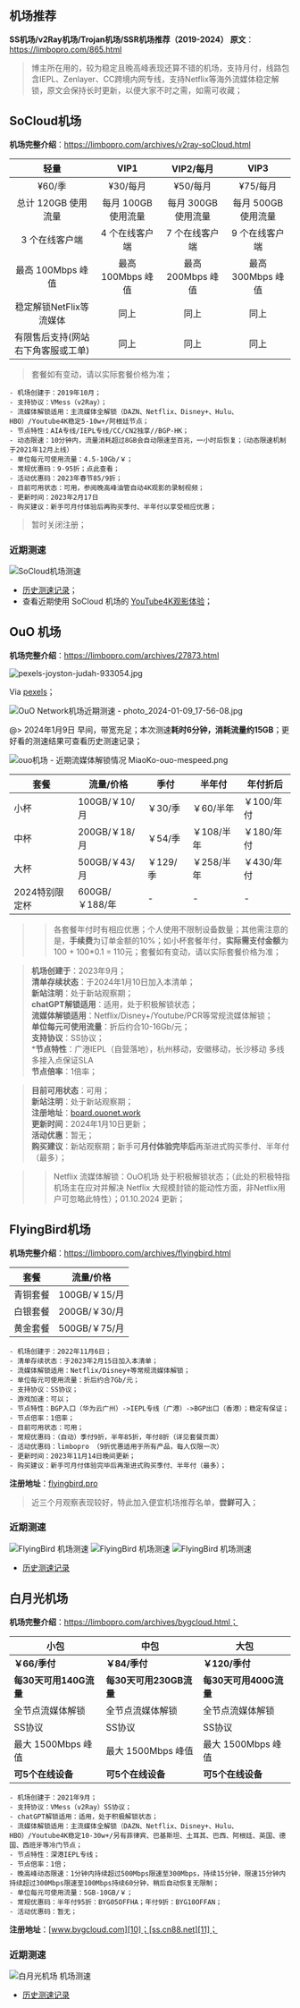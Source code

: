## 机场推荐
**SS机场/v2Ray机场/Trojan机场/SSR机场推荐（2019-2024）**
**原文**：https://limbopro.com/865.html

> 博主所在用的，较为稳定且晚高峰表现还算不错的机场，支持月付，线路包含IEPL、Zenlayer、CC跨境内网专线，支持Netflix等海外流媒体稳定解锁，原文会保持长时更新，以便大家不时之需，如需可收藏；


## SoCloud机场

**机场完整介绍**：https://limbopro.com/archives/v2ray-soCloud.html

|              **轻量**              |      **VIP1**       |    **VIP2**/每月    |      **VIP3**       |
| :--------------------------------: | :-----------------: | :-----------------: | :-----------------: |
|               ¥60/季               |      ¥30/每月       |      ¥50/每月       |      ¥75/每月       |
|        总计 120GB 使用流量         | 每月 100GB 使用流量 | 每月 300GB 使用流量 | 每月 500GB 使用流量 |
|           3 个在线客户端           |   4 个在线客户端    |   7 个在线客户端    |   9 个在线客户端    |
|         最高 100Mbps 峰值          |  最高 100Mbps 峰值  |  最高 200Mbps 峰值  |  最高 300Mbps 峰值  |
|      稳定解锁NetFlix等流媒体       |        同上         |        同上         |        同上         |
| 有限售后支持(网站右下角客服或工单) |        同上         |        同上         |        同上         |


> 套餐如有变动，请以实际套餐价格为准；


```
- 机场创建于：2019年10月；
- 支持协议：VMess（v2Ray）；
- 流媒体解锁适用：主流媒体全解锁（DAZN、Netflix、Disney+、Hulu、HBO）/Youtube4K稳定5-10w+/阿根廷节点；
- 节点特性：AIA专线/IEPL专线/CC/CN2独享//BGP-HK；
- 动态限速：10分钟内，流量消耗超过8GB会自动限速至百兆，一小时后恢复；（动态限速机制于2021年12月上线）
- 单位每元可使用流量：4.5-10Gb/￥；
- 常规优惠码：9-95折；点此查看；
- 活动优惠码：2023年春节85/9折；
- 目前可用状态：可用，参阅晚高峰油管自动4K观影的录制视频；
- 更新时间：2023年2月17日
- 购买建议：新手可月付体验后再购买季付、半年付以享受相应优惠；
```

> 暂时关闭注册；

### 近期测速

![SoCloud机场测速][3]
- [历史测速记录](https://limbopro.com/archives/v2ray-soCloud.html)；
- 查看近期使用 SoCloud 机场的 [YouTube4K观影体验](https://www.youtube.com/watch?v=ZFquaCadgPE&list=PLLKxTOiRkpR_kzo9UeVpGxjjyP17XT95s&index=2)；

## OuO 机场

**机场完整介绍**：https://limbopro.com/archives/27873.html

![pexels-joyston-judah-933054.jpg][111]

Via [pexels][222]；

![OuO Network机场近期测速 - photo_2024-01-09_17-56-08.jpg][333]

@> 2024年1月9日 早间，带宽充足；本次测速**耗时6分钟，消耗流量约15GB**；更好看的测速结果可查看历史测速记录；

![ouo机场 - 近期流媒体解锁情况 MiaoKo-ouo-mespeed.png][444]

| 套餐  | 流量/价格 | 季付  | 半年付 | 年付**折后** |
| --- | --- | --- | --- | --- |
| 小杯  | 100GB/￥10/月 | ￥30/季 | ￥60/半年 | ￥100/年付 |
| 中杯  | 200GB/￥18/月 | ￥54/季 | ￥108/半年 | ￥180/年付 |
| 大杯  | 500GB/￥43/月 | ￥129/季 | ￥258/半年 | ￥430/年付 |
| 2024特别限定杯 | 600GB/￥188/年 | -   | -   | -   |

>> 各套餐年付时有相应优惠；个人使用不限制设备数量；其他需注意的是，**手续费**为订单金额的10%；如小杯套餐年付，**实际需支付金额**为 100 + 100*0.1 = 110元；套餐如有变动，请以实际套餐价格为准；

> **机场创建于**：2023年9月；  
**清单存续状态**：于2024年1月10日加入本清单；  
**新站注明**：处于新站观察期；  
**chatGPT解锁适用**：适用，处于积极解锁状态；  
**流媒体解锁适用**：Netflix/Disney+/Youtube/PCR等常规流媒体解锁；  
**单位每元可使用流量**：折后约合10-16Gb/元；  
**支持协议**：SS协议；  
***节点特性**：广港IEPL（自营落地），杭州移动，安徽移动，长沙移动 多线多接入点保证SLA  
**节点倍率**：1倍率；

> **目前可用状态**：可用；  
**新站注明**：处于新站观察期；  
**注册地址**：[board.ouonet.work](https://board.ouonet.work/register?aff=nuoRepOB)  
**更新时间**：2024年1月10日更新；  
**活动优惠**：暂无；  
**购买建议**：新站观察期；新手可**月付体验完毕后**再渐进式购买季付、半年付（最多）；

>> Netflix 流媒体解锁：OuO机场 处于积极解锁状态；（此处的积极特指机场主在应对并解决 Netflix 大规模封锁的能动性方面，非Netflix用户可忽略此特性）；01.10.2024 更新；


  [111]: https://limbopro.com/usr/uploads/2024/01/1182877008.jpg
  [222]: https://www.pexels.com/photo/white-and-black-mountain-wallpaper-933054/
  [333]: https://limbopro.com/usr/uploads/2024/01/1204297660.jpg
  [444]: https://limbopro.com/usr/uploads/2024/01/2297367754.png

## FlyingBird机场

**机场完整介绍**：https://limbopro.com/archives/flyingbird.html


| 套餐     | 流量/价格     |
| -------- | ------------- |
| 青铜套餐 | 100GB/￥15/月 |
| 白银套餐 | 200GB/￥30/月 |
| 黄金套餐 | 500GB/￥75/月 |

```
- 机场创建于：2022年11月6日；
- 清单存续状态：于2023年2月15日加入本清单；
- 流媒体解锁适用：Netflix/Disney+等常规流媒体解锁；
- 单位每元可使用流量：折后约合7Gb/元；
- 支持协议：SS协议；
- 游戏加速：可以；
- 节点特性：BGP入口（华为云广州）->IEPL专线（广港）->BGP出口（香港）；稳定有保证；
- 节点倍率：1倍率；
- 目前可用状态：可用；
- 常规优惠码：（自动）季付9折，半年85折，年付8折（详见套餐页面）
- 活动优惠码：limbopro （9折优惠适用于所有产品，每人仅限一次）
- 更新时间：2023年11月14日晚间更新；
- 购买建议：新手可月付体验完毕后再渐进式购买季付、半年付（最多）；
```

**注册地址**：[flyingbird.pro][5]


> 近三个月观察表现较好，特此加入便宜机场推荐名单，**尝鲜可入**；

### 近期测速
![FlyingBird 机场测速][9]
![FlyingBird 机场测速][8]
![FlyingBird 机场测速][6]
- [历史测速记录][7]

## 白月光机场

**机场完整介绍**：https://limbopro.com/archives/bygcloud.html；

| 小包  | 中包  | 大包  |
| --- | --- | --- |
| **￥66/季付** | **￥84/季付** | **￥120/季付** |
| **每30天可用140G流量** | **每30天可用230GB流量** | **每30天可用400G流量** |
| 全节点流媒体解锁 | 全节点流媒体解锁 | 全节点流媒体解锁 |
| SS协议 | SS协议 | SS协议 |
| 最大 1500Mbps 峰值 | 最大 1500Mbps 峰值 | 最大 1500Mbps 峰值 |
| **可5个在线设备** | **可5个在线设备** | **可5个在线设备** |


```
- 机场创建于：2021年9月；
- 支持协议：VMess（v2Ray）SS协议；
- chatGPT解锁适用：适用，处于积极解锁状态；
- 流媒体解锁适用：主流媒体全解锁（DAZN、Netflix、Disney+、Hulu、HBO）/Youtube4K稳定10-30w+/另有菲律宾、巴基斯坦、土耳其、巴西、阿根廷、英国、德国、西班牙等冷门节点；
- 节点特性：深港IEPL专线；
- 节点倍率：1倍；
- 晚高峰动态限速：1分钟内持续超过500Mbps限速至300Mbps，持续15分钟，限速15分钟内持续超过300Mbps限速至100Mbps持续60分钟，稍后自动恢复无限制；
- 单位每元可使用流量：5GB-10GB/￥；
- 常规优惠码：半年付95折：BYG05OFFHA；年付9折：BYG10OFFAN；
- 活动优惠码：暂无；
```

**注册地址**：[www.bygcloud.com][10]；[ss.cn88.net][11]；

### 近期测速

![白月光机场 机场测速][12]
- [历史测速记录][13]

[1]: https://limbopro.com/usr/uploads/2021/06/3408110024.png
[2]: https://limbopro.com/usr/uploads/2022/05/3253779772.png
[3]: https://limbopro.com/usr/uploads/2023/01/321171267.png
[4]: https://limbopro.com/usr/uploads/2022/11/1176485972.png
[5]: https://bit.ly/3K6t9Y9
[6]: https://limbopro.com/usr/uploads/2023/02/3078076463.png
[7]: https://limbopro.com/archives/flyingbird.html#gsc.tab=0
[8]: https://limbopro.com/usr/uploads/2023/06/3648845122.png
[9]: https://limbopro.com/usr/uploads/2023/11/436179506.png
[10]: https://www.bygcloud.com/#/register?code=Cq2gibBR
[11]: https://ss.cn88.net/#/register?code=Cq2gibBR
[12]: https://limbopro.com/usr/uploads/2023/11/2174497708.png
[13]: https://limbopro.com/archives/bygcloud.html
